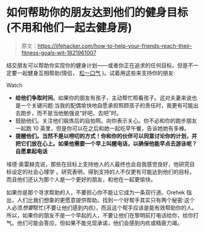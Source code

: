 # 如何帮助你的朋友达到他们的健身目标(不用和他们一起去健身房)

> 原文：<https://lifehacker.com/how-to-help-your-friends-reach-their-fitness-goals-wit-1821961007>

结交朋友可以帮助你实现你的健身计划——或者你正在追求的任何目标。但是不一定要一起健身互相帮助(情侣， [松一口气](https://lifehacker.com/the-best-and-worst-workouts-to-do-as-a-couple-1821918717) )。试着用这些来支持你的朋友:

Watch

*   **给他们争取时间**。如果你的朋友有孩子，主动帮忙照看孩子。这对夫妻来说也是一个关键问题:当我的配偶愉快地自愿承担照顾孩子的责任时，我更有可能出去跑步，而不是当他勉强说“好吧，去吧”时。
*   鼓励他们。关注他们锻炼后的自拍照。向你表示关心。你不必和你的跑步朋友一起跑 10 英里，但是你可以在之后和她一起吃早午餐，告诉她她有多棒。
*   **提醒他们。当然不是以唠叨的方式！你和你的伙伴可以同意讨论你的计划，并把它们放在心上。如果他需要一个早上叫醒电话，以确保他能早点去游泳呢？自愿拿起电话**

埃德·奥雷赫克说，那些在目标上支持他人的人最终也会自我感觉良好，他研究目标设定的社会心理学 。研究表明，得到支持的人不仅更有可能达到他们的目标，而且他们还认为那个人是一个更好的朋友，和他在一起更愉快。

如果你是那个寻求帮助的人，不要担心你不能让它成为一条双行道。Orehek 指出，人们比我们想象的更愿意提供帮助。找到一个好帮手其实只有两个秘密:这个人必须*想要*帮忙(不要让他们感到内疚)，而且这个帮手应该是能有效帮助你的人。所以，如果你的朋友不是一个早起的人，不要让他们在黎明前打电话给你，给你打气。他们可能会答应，但如果不能兑现承诺，他们会感到内疚或精疲力竭。